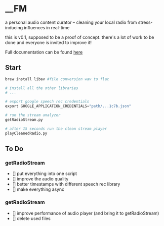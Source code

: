 # \_\_FM

a personal audio content curator – cleaning your local radio from stress-inducing influences in real-time

this is v0.1, supposed to be a proof of concept. there's a lot of work to be done and everyone is invited to improve it!

Full documentation can be found [here](https://newmedia.medienhaus.udk-berlin.de/projects/2020-ss-k/fm)

## Start

```python
brew install libav #file conversion wav to flac

# install all the other libraries
# ...

# export google speech rec credentials
export GOOGLE_APPLICATION_CREDENTIALS="path/...1c7b.json"

# run the stream analyzer
getRadioStream.py

# after 15 seconds run the clean stream player
playCleanedRadio.py
```

## To Do

### getRadioStream

- [] put everything into one script
- [] improve the audio quality
- [] better timestamps with different speech rec library
- [] make everything async

### getRadioStream

- [] improve performance of audio player (and bring it to getRadioStream)
- [] delete used files
